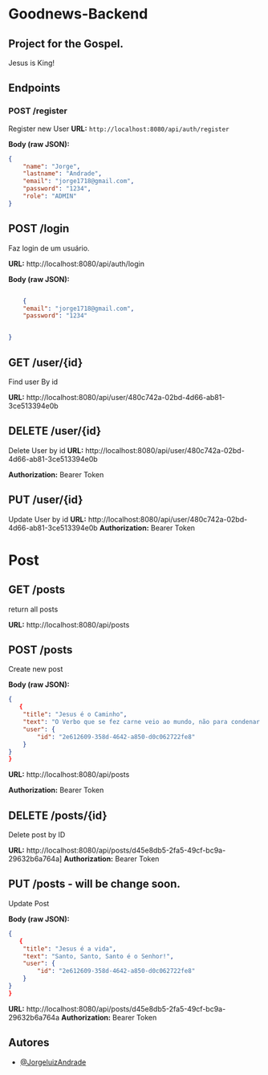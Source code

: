 # Goodnews-Backend

## Project for the Gospel.
Jesus is King!
## Endpoints

### POST /register
Register new User
**URL:** `http://localhost:8080/api/auth/register`

**Body (raw JSON):**
```json
{
    "name": "Jorge",
    "lastname": "Andrade",
    "email": "jorge1718@gmail.com",
    "password": "1234",
    "role": "ADMIN"
}
```

## POST /login
Faz login de um usuário.

**URL:** http://localhost:8080/api/auth/login

**Body (raw JSON):**
```json

    {
    "email": "jorge1718@gmail.com",
    "password": "1234"


}
```

## GET /user/{id}
Find user By id

**URL:** http://localhost:8080/api/user/480c742a-02bd-4d66-ab81-3ce513394e0b

## DELETE /user/{id}

Delete User by id
**URL:** http://localhost:8080/api/user/480c742a-02bd-4d66-ab81-3ce513394e0b


**Authorization:** Bearer Token

## PUT /user/{id}
Update User by id
**URL:** http://localhost:8080/api/user/480c742a-02bd-4d66-ab81-3ce513394e0b
**Authorization:** Bearer Token


# Post 

## GET /posts

return all posts

**URL:** http://localhost:8080/api/posts

## POST /posts
Create new post

**Body (raw JSON):**
```json
{
   {
    "title": "Jesus é o Caminho",
    "text": "O Verbo que se fez carne veio ao mundo, não para condenar o mundo, mas para que seja salvo por Ele.",
    "user": {
        "id": "2e612609-358d-4642-a850-d0c062722fe8"
    }
}
}
```

**URL:** http://localhost:8080/api/posts

**Authorization:** Bearer Token

## DELETE /posts/{id}

Delete post by ID

**URL:** http://localhost:8080/api/posts/d45e8db5-2fa5-49cf-bc9a-29632b6a764a]
**Authorization:** Bearer Token


##  PUT /posts - will be change soon.
Update Post 

**Body (raw JSON):**
```json
{
   {
    "title": "Jesus é a vida",
    "text": "Santo, Santo, Santo é o Senhor!",
    "user": {
        "id": "2e612609-358d-4642-a850-d0c062722fe8"
    }
}
}
```

**URL:** http://localhost:8080/api/posts/d45e8db5-2fa5-49cf-bc9a-29632b6a764a
**Authorization:** Bearer Token

## Autores

- [@JorgeluizAndrade](https://github.com/JorgeluizAndrade)

